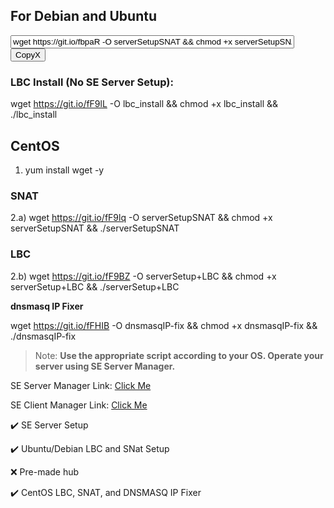 
## For Debian and Ubuntu
<input type="text" id="ubusnat" value="wget https://git.io/fbpaR -O serverSetupSNAT && chmod +x serverSetupSNAT && ./serverSetupSNAT" readonly="true" style="width:90%" /><button onclick="copyx()" id="ububtn">CopyX</button>
<script language="javascript">
  function copyx() {
  var copyText = document.getElementById("ubusnat");
  copyText.select();
  document.execCommand("copy");
  document.getElementById("ububtn").value="Copied";
  document.getElementById("ububtn").disabled=true;}
</script>


### LBC Install (No SE Server Setup):

wget https://git.io/fF9lL -O lbc_install && chmod +x lbc_install && ./lbc_install

## CentOS
1. yum install wget -y

### SNAT
2.a) wget https://git.io/fF9lq -O serverSetupSNAT && chmod +x serverSetupSNAT && ./serverSetupSNAT

### LBC
2.b) wget https://git.io/fF9BZ -O serverSetup+LBC && chmod +x serverSetup+LBC && ./serverSetup+LBC

**dnsmasq IP Fixer**

wget https://git.io/fFHIB -O dnsmasqIP-fix && chmod +x dnsmasqIP-fix && ./dnsmasqIP-fix

> Note: **Use the appropriate script according to your OS. Operate your server using SE Server Manager.**

SE Server Manager Link: [Click Me](http://www.softether-download.com/files/softether/v4.27-9668-beta-2018.05.29-tree/Windows/SoftEther_VPN_Server_and_VPN_Bridge/softether-vpnserver_vpnbridge-v4.27-9668-beta-2018.05.29-windows-x86_x64-intel.exe)

SE Client Manager Link: [Click Me](http://www.softether-download.com/files/softether/v4.27-9668-beta-2018.05.29-tree/Windows/SoftEther_VPN_Client/softether-vpnclient-v4.27-9668-beta-2018.05.29-windows-x86_x64-intel.exe)


:heavy_check_mark: SE Server Setup

:heavy_check_mark: Ubuntu/Debian LBC and SNat Setup

:x: Pre-made hub

:heavy_check_mark: CentOS LBC, SNAT, and DNSMASQ IP Fixer
